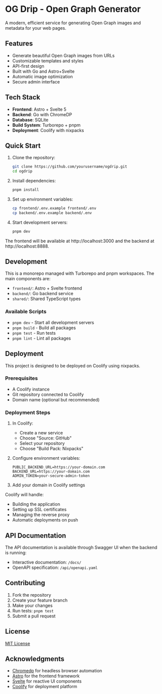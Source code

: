 # OG Drip - Open Graph Generator

A modern, efficient service for generating Open Graph images and metadata for your web pages.

## Features

- Generate beautiful Open Graph images from URLs
- Customizable templates and styles
- API-first design
- Built with Go and Astro+Svelte
- Automatic image optimization
- Secure admin interface

## Tech Stack

- **Frontend**: Astro + Svelte 5
- **Backend**: Go with ChromeDP
- **Database**: SQLite
- **Build System**: Turborepo + pnpm
- **Deployment**: Coolify with nixpacks

## Quick Start

1. Clone the repository:

   ```bash
   git clone https://github.com/yourusername/ogdrip.git
   cd ogdrip
   ```

2. Install dependencies:

   ```bash
   pnpm install
   ```

3. Set up environment variables:

   ```bash
   cp frontend/.env.example frontend/.env
   cp backend/.env.example backend/.env
   ```

4. Start development servers:
   ```bash
   pnpm dev
   ```

The frontend will be available at http://localhost:3000 and the backend at http://localhost:8888.

## Development

This is a monorepo managed with Turborepo and pnpm workspaces. The main components are:

- `frontend/`: Astro + Svelte frontend
- `backend/`: Go backend service
- `shared/`: Shared TypeScript types

### Available Scripts

- `pnpm dev` - Start all development servers
- `pnpm build` - Build all packages
- `pnpm test` - Run tests
- `pnpm lint` - Lint all packages

## Deployment

This project is designed to be deployed on Coolify using nixpacks.

### Prerequisites

- A Coolify instance
- Git repository connected to Coolify
- Domain name (optional but recommended)

### Deployment Steps

1. In Coolify:

   - Create a new service
   - Choose "Source: GitHub"
   - Select your repository
   - Choose "Build Pack: Nixpacks"

2. Configure environment variables:

   ```
   PUBLIC_BACKEND_URL=https://your-domain.com
   BACKEND_URL=https://your-domain.com
   ADMIN_TOKEN=your-secure-admin-token
   ```

3. Add your domain in Coolify settings

Coolify will handle:

- Building the application
- Setting up SSL certificates
- Managing the reverse proxy
- Automatic deployments on push

## API Documentation

The API documentation is available through Swagger UI when the backend is running:

- Interactive documentation: `/docs/`
- OpenAPI specification: `/api/openapi.yaml`

## Contributing

1. Fork the repository
2. Create your feature branch
3. Make your changes
4. Run tests: `pnpm test`
5. Submit a pull request

## License

[MIT License](LICENSE)

## Acknowledgments

- [Chromedp](https://github.com/chromedp/chromedp) for headless browser automation
- [Astro](https://astro.build/) for the frontend framework
- [Svelte](https://svelte.dev/) for reactive UI components
- [Coolify](https://coolify.io/) for deployment platform
